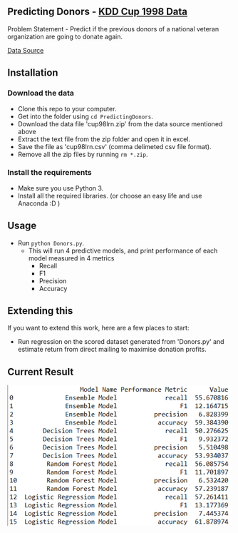 Predicting Donors - [KDD Cup 1998 Data](https://kdd.ics.uci.edu/databases/kddcup98/kddcup98.html)
-------------------------------------

Problem Statement - Predict if the previous donors of a national veteran organization are going to donate again. 

[Data Source](https://kdd.ics.uci.edu/databases/kddcup98/kddcup98.html)

Installation
----------------------

### Download the data

* Clone this repo to your computer.
* Get into the folder using `cd PredictingDonors`.
* Download the data file 'cup98lrn.zip' from the data source mentioned above  
* Extract the text file from the zip folder and open it in excel. 
* Save the file as 'cup98lrn.csv' (comma delimeted csv file format).
* Remove all the zip files by running `rm *.zip`.

### Install the requirements
 
* Make sure you use Python 3.
* Install all the required libraries. (or choose an easy life and use Anaconda :D )

Usage
-----------------------

* Run `python Donors.py`.
    * This will run 4 predictive models, and print performance of each model measured in 4 metrics 
        * Recall
        * F1
        * Precision
        * Accuracy

Extending this
-------------------------

If you want to extend this work, here are a few places to start:

* Run regression on the scored dataset generated from 'Donors.py' and estimate return from direct mailing to maximise donation profits. 

Current Result
----------------------

![result image](https://github.com/Raghav2018/PredictingDonors/blob/master/Results.PNG)
